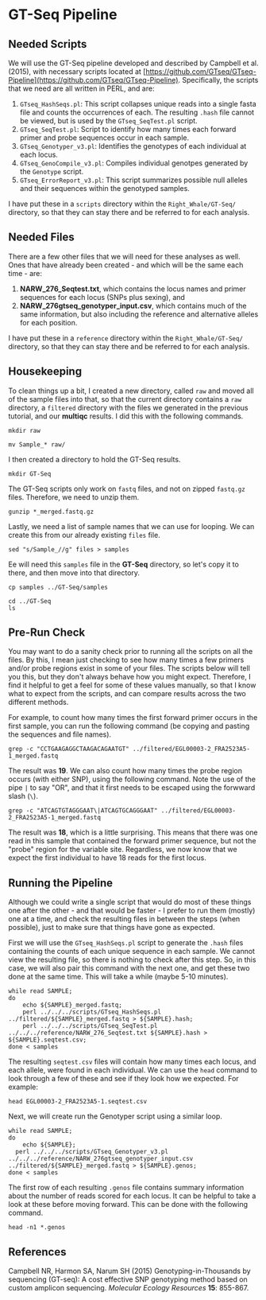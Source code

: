 # GT-Seq Pipeline

## Needed Scripts
We will use the GT-Seq pipeline developed and described by Campbell et al. (2015), with necessary scripts located at [https://github.com/GTseq/GTseq-Pipeline](https://github.com/GTseq/GTseq-Pipeline). Specifically, the scripts that we need are all written in PERL, and are:  

1. `GTseq_HashSeqs.pl`: This script collapses unique reads into a single fasta file and counts the occurrences of each. The resulting `.hash` file cannot be viewed, but is used by the `GTseq_SeqTest.pl` script.   
2. `GTseq_SeqTest.pl`: Script to identify how many times each forward primer and probe sequences occur in each sample.   
3. `GTseq_Genotyper_v3.pl`: Identifies the genotypes of each individual at each locus.    
4. `GTseq_GenoCompile_v3.pl`: Compiles individual genotpes generated by the `Genotype` script.    
5. `GTseq_ErrorReport_v3.pl`: This script summarizes possible null alleles and their sequences within the genotyped samples.    

I have put these in a `scripts` directory within the `Right_Whale/GT-Seq/` directory, so that they can stay there and be referred to for each analysis.


## Needed Files
There are a few other files that we will need for these analyses as well. Ones that have already been created - and which will be the same each time - are:  

1. **NARW_276_Seqtest.txt**, which contains the locus names and primer sequences for each locus (SNPs plus sexing), and  
2.  **NARW_276gtseq_genotyper_input.csv**, which contains much of the same information, but also including the reference and alternative alleles for each position.  

I have put these in a `reference` directory within the `Right_Whale/GT-Seq/` directory, so that they can stay there and be referred to for each analysis.


## Housekeeping
To clean things up a bit, I created a new directory, called `raw` and moved all of the sample files into that, so that the current directory contains a `raw` directory, a `filtered` directory with the files we generated in the previous tutorial, and our **multiqc** results. I did this with the following commands.
```
mkdir raw

mv Sample_* raw/
```


I then created a directory to hold the GT-Seq results.
```
mkdir GT-Seq
```

The GT-Seq scripts only work on `fastq` files, and not on zipped `fastq.gz` files. Therefore, we need to unzip them.
```
gunzip *_merged.fastq.gz
```

Lastly, we need a list of sample names that we can use for looping. We can create this from our already existing `files` file.
```
sed "s/Sample_//g" files > samples
```


Ee will need this `samples` file in the **GT-Seq** directory, so let's copy it to there, and then move into that directory.
```
cp samples ../GT-Seq/samples

cd ../GT-Seq
ls
```


## Pre-Run Check
You may want to do a sanity check prior to running all the scripts on all the files. By this, I mean just checking to see how many times a few primers and/or probe regions exist in some of your files. The scripts below will tell you this, but they don't always behave how you might expect. Therefore, I find it helpful to get a feel for some of these values manually, so that I know what to expect from the scripts, and can compare results across the two different methods.

For example, to count how many times the first forward primer occurs in the first sample, you can run the following command (be copying and pasting the sequences and file names).
```
grep -c "CCTGAAGAGGCTAAGACAGAATGT" ../filtered/EGL00003-2_FRA2523A5-1_merged.fastq
```

The result was **19**. We can also count how many times the probe region occurs (with either SNP), using the following command. Note the use of the pipe `|` to say "OR", and that it first needs to be escaped using the forwward slash (`\`).
```
grep -c "ATCAGTGTAGGGAAT\|ATCAGTGCAGGGAAT" ../filtered/EGL00003-2_FRA2523A5-1_merged.fastq
```

The result was **18**, which is a little surprising. This means that there was one read in this sample that contained the forward primer sequence, but not the "probe" region for the variable site. Regardless, we now know that we expect the first individual to have 18 reads for the first locus.



## Running the Pipeline
Although we could write a single script that would do most of these things one after the other - and that would be faster - I prefer to run them (mostly) one at a time, and check the resulting files in between the steps (when possible), just to make sure that things have gone as expected.

First we will use the `GTseq_HashSeqs.pl` script to generate the `.hash` files containing the counts of each unique sequence in each sample. We cannot view the resulting file, so there is nothing to check after this step. So, in this case, we will also pair this command with the next one, and get these two done at the same time. This will take a while (maybe 5-10 minutes).
```
while read SAMPLE;
do
	echo ${SAMPLE}_merged.fastq;
	perl ../../../scripts/GTseq_HashSeqs.pl ../filtered/${SAMPLE}_merged.fastq > ${SAMPLE}.hash;
	perl ../../../scripts/GTseq_SeqTest.pl ../../../reference/NARW_276_Seqtest.txt ${SAMPLE}.hash > ${SAMPLE}.seqtest.csv;
done < samples
```

The resulting `seqtest.csv` files will contain how many times each locus, and each allele, were found in each individual. We can use the `head` command to look through a few of these and see if they look how we expected. For example:
```
head EGL00003-2_FRA2523A5-1.seqtest.csv
```


Next, we will create run the Genotyper script using a similar loop.

```
while read SAMPLE;
do
	echo ${SAMPLE};
  perl ../../../scripts/GTseq_Genotyper_v3.pl ../../../reference/NARW_276gtseq_genotyper_input.csv ../filtered/${SAMPLE}_merged.fastq > ${SAMPLE}.genos;
done < samples
```

The first row of each resulting `.genos` file contains summary information about the number of reads scored for each locus. It can be helpful to take a look at these before moving forward. This can be done with the following command.
```
head -n1 *.genos
```

## References
Campbell NR, Harmon SA, Narum SH (2015) Genotyping-in-Thousands by sequencing (GT-seq): A cost effective SNP genotyping method based on custom amplicon sequencing. *Molecular Ecology Resources* **15**: 855-867.
